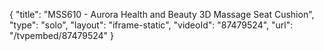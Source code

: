 {
    "title": "MSS610 - Aurora Health and Beauty 3D Massage Seat Cushion",
    "type": "solo",
    "layout": "iframe-static",
    "videoId": "87479524",
    "url": "\/tvpembed\/87479524"
}